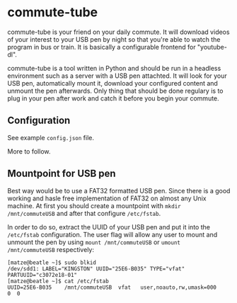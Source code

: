 commute-tube
============
commute-tube is your friend on your daily commute. It will download videos of your interest to your USB pen by night so that you're able to watch the program in bus or train. It is basically a configurable frontend for "youtube-dl". 

commute-tube is a tool written in Python and should be run in a headless environment such as a server with a USB pen attachted. It will look for your USB pen, automatically mount it, download your configured content and unmount the pen afterwards. Only thing that should be done regulary is to plug in your pen after work and catch it before you begin your commute.


Configuration
-------------
See example `config.json` file.

More to follow.

Mountpoint for USB pen
----------------------
Best way would be to use a FAT32 formatted USB pen. Since there is a good working and hasle free implementation of FAT32 on almost any Unix machine. At first you should create a mountpoint with `mkdir /mnt/commuteUSB` and after that configure `/etc/fstab`.

In order to do so, extract the UUID of your USB pen and put it into the `/etc/fstab` configuration. The user flag will allow any user to mount and unmount the pen by using `mount /mnt/commuteUSB` or `umount /mnt/commuteUSB` respectively:

```shell
[matze@beatle ~]$ sudo blkid 
/dev/sdd1: LABEL="KINGSTON" UUID="25E6-B035" TYPE="vfat" PARTUUID="c3072e18-01" 
[matze@beatle ~]$ cat /etc/fstab 
UUID=25E6-B035    /mnt/commuteUSB  vfat   user,noauto,rw,umask=000              0  0
```